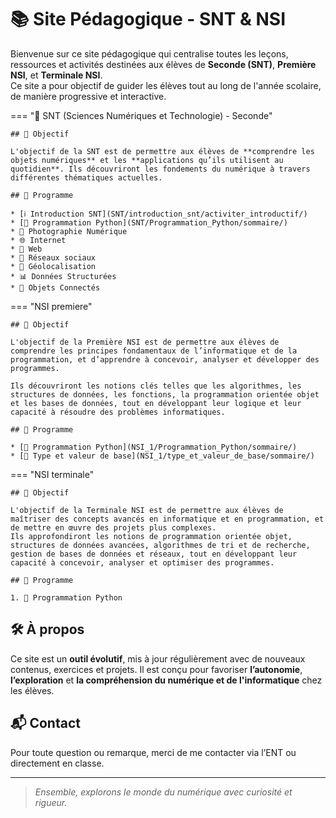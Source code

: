 # 📚 Site Pédagogique - SNT & NSI

Bienvenue sur ce site pédagogique qui centralise toutes les leçons, ressources et activités destinées aux élèves de **Seconde (SNT)**, **Première NSI**, et **Terminale NSI**.  
Ce site a pour objectif de guider les élèves tout au long de l'année scolaire, de manière progressive et interactive.



=== "🔹 SNT (Sciences Numériques et Technologie) - Seconde"

    ## 🎯 Objectif

    L'objectif de la SNT est de permettre aux élèves de **comprendre les objets numériques** et les **applications qu’ils utilisent au quotidien**. Ils découvriront les fondements du numérique à travers différentes thématiques actuelles.

    ## 📘 Programme

    * [ℹ️ Introduction SNT](SNT/introduction_snt/activiter_introductif/)
    * [🐍 Programmation Python](SNT/Programmation_Python/sommaire/)
    * 📸 Photographie Numérique
    * 🌐 Internet
    * 📄 Web
    * 💬 Réseaux sociaux
    * 📍 Géolocalisation
    * 📊 Données Structurées
    * 📡 Objets Connectés



=== "NSI premiere"

    ## 🎯 Objectif

    L'objectif de la Première NSI est de permettre aux élèves de comprendre les principes fondamentaux de l’informatique et de la programmation, et d’apprendre à concevoir, analyser et développer des programmes.

    Ils découvriront les notions clés telles que les algorithmes, les structures de données, les fonctions, la programmation orientée objet et les bases de données, tout en développant leur logique et leur capacité à résoudre des problèmes informatiques.

    ## 📘 Programme

    * [🐍 Programmation Python](NSI_1/Programmation_Python/sommaire/)
    * [🔢 Type et valeur de base](NSI_1/type_et_valeur_de_base/sommaire/)

=== "NSI terminale"

    ## 🎯 Objectif

    L'objectif de la Terminale NSI est de permettre aux élèves de maîtriser des concepts avancés en informatique et en programmation, et de mettre en œuvre des projets plus complexes.
    Ils approfondiront les notions de programmation orientée objet, structures de données avancées, algorithmes de tri et de recherche, gestion de bases de données et réseaux, tout en développant leur capacité à concevoir, analyser et optimiser des programmes.

    ## 📘 Programme

    1. 🐍 Programmation Python

## 🛠️ À propos

Ce site est un **outil évolutif**, mis à jour régulièrement avec de nouveaux contenus, exercices et projets. Il est conçu pour favoriser **l’autonomie**, **l’exploration** et **la compréhension du numérique et de l'informatique** chez les élèves.


## 📬 Contact

Pour toute question ou remarque, merci de me contacter via l’ENT ou directement en classe.

---

> *Ensemble, explorons le monde du numérique avec curiosité et rigueur.*